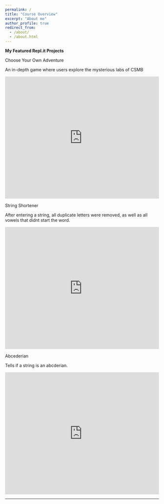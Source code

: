 ```yaml
---
permalink: /
title: "Course Overview"
excerpt: "About me"
author_profile: true
redirect_from: 
  - /about/
  - /about.html
---
```


**My Featured Repl.it Projects**


Choose Your Own Adventure

An in-depth game where users explore the mysterious labs of CSMB

<iframe height="400px" width="100%" src="https://repl.it/@LiamKeaggy/chooseYourOwnAdventure?lite=true" scrolling="no" frameborder="no" allowtransparency="true" allowfullscreen="true" sandbox="allow-forms allow-pointer-lock allow-popups allow-same-origin allow-scripts allow-modals"></iframe>


String Shortener

After entering a string, all duplicate letters were removed, as well as all vowels that didnt start the word.

<iframe height="400px" width="100%" src="https://repl.it/@LiamKeaggy/string-shortener?lite=true" scrolling="no" frameborder="no" allowtransparency="true" allowfullscreen="true" sandbox="allow-forms allow-pointer-lock allow-popups allow-same-origin allow-scripts allow-modals"></iframe>

Abcederian

Tells if a string is an abcderian.

<iframe height="400px" width="100%" src="https://repl.it/@LiamKeaggy/abcedarien?lite=true" scrolling="no" frameborder="no" allowtransparency="true" allowfullscreen="true" sandbox="allow-forms allow-pointer-lock allow-popups allow-same-origin allow-scripts allow-modals"></iframe>


---

